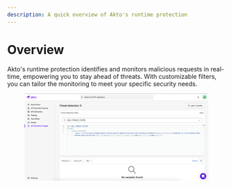 ```yaml
---
description: A quick overview of Akto's runtime protection
---
```


# Overview

Akto's runtime protection identifies and monitors malicious requests in real-time, empowering you to stay ahead of threats. With customizable filters, you can tailor the monitoring to meet your specific security needs.

<figure><img src="../../.gitbook/assets/runtime-protection.png" alt=""><figcaption></figcaption></figure>
